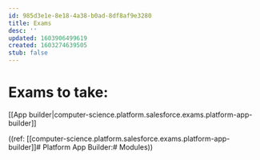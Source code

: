 ```yaml
---
id: 985d3e1e-8e18-4a38-b0ad-8df8af9e3280
title: Exams
desc: ''
updated: 1603906499619
created: 1603274639505
stub: false
---
```


# Exams to take:
[[App builder|computer-science.platform.salesforce.exams.platform-app-builder]]

((ref: [[computer-science.platform.salesforce.exams.platform-app-builder]]# Platform App Builder:# Modules))
